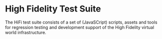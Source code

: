 # High Fidelity Test Suite
The HiFi test suite consists of a set of (JavaSCript) scripts, assets and tools for regression testing and development support of the High Fidelity virtual world infrastructure. 

